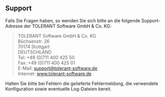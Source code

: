 ## **Support**

Falls Sie Fragen haben, so wenden Sie sich bitte an die folgende Support-Adresse der TOLERANT Software GmbH & Co. KG:

> TOLERANT Software GmbH & Co. KG<br>
> Büchsenstr. 26<br>
> 70174 Stuttgart<br>
> DEUTSCHLAND<br>
> Tel: +49 (0)711 400 425 50<br>
> Fax: +49 (0)711 400 425 01<br>
> E-Mail: support@tolerant-software.de<br>
> Internet: www.tolerant-software.de<br>

Halten Sie bitte bei Fehlern die gelieferte Fehlermeldung, die verwendete Konfiguration sowie eventuelle Log-Dateien bereit.
